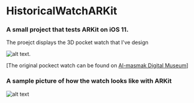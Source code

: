 # HistoricalWatchARKit

### A small project that tests ARKit on iOS 11.

The proejct displays the 3D pocket watch that I've design

![alt text](http://i.imgur.com/Z7PKu2ul.png).

[The original pockect watch can be found on [Al-masmak Digital Museum](https://al-masmak.com)]

### A sample picture of how the watch looks like with ARKit

![alt text](https://i.imgur.com/0vY4BuTl.jpg)
